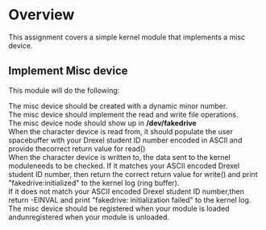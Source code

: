 # Overview
This assignment covers a simple kernel module that implements a misc device.

## Implement Misc device
This module will do the following:

The misc device should be created with a dynamic minor number. <br />
The misc device should implement the read and write file operations. <br />
The misc device node should show up in **/dev/fakedrive** <br />
When the character device is read from, it should populate the user spacebuffer with your Drexel student ID number encoded in ASCII and provide thecorrect return value for read() <br />
When the character device is written to, the data sent to the kernel moduleneeds to be checked. If it matches your ASCII encoded Drexel student ID number, then return the correct return value for write() and print "fakedrive:initialized" to the kernel log (ring buffer). <br />
If it does not match your ASCII encoded Drexel student ID number,then return -EINVAL and print "fakedrive: initialization failed" to the kernel log. <br />
The misc device should be registered when your module is loaded andunregistered when your module is unloaded. <br />

